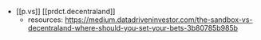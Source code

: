 


- [[p.vs]] [[prdct.decentraland]] 
  - resources:  https://medium.datadriveninvestor.com/the-sandbox-vs-decentraland-where-should-you-set-your-bets-3b80785b985b


